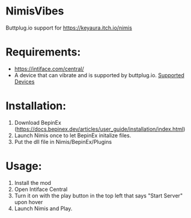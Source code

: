 # NimisVibes
 Buttplug.io support for https://keyaura.itch.io/nimis

# Requirements:
- https://intiface.com/central/
- A device that can vibrate and is supported by buttplug.io. [Supported Devices](https://iostindex.com/?filter0Availability=Available,DIY&filter1ButtplugSupport=4&filter2Features=OutputsVibrators)

# Installation:
1. Download BepinEx (https://docs.bepinex.dev/articles/user_guide/installation/index.html)
2. Launch Nimis once to let BepinEx initalize files.
3. Put the dll file in Nimis/BepinEx/Plugins

# Usage:
1. Install the mod
2. Open Intiface Central
3. Turn it on with the play button in the top left that says "Start Server" upon hover
4. Launch Nimis and Play.
